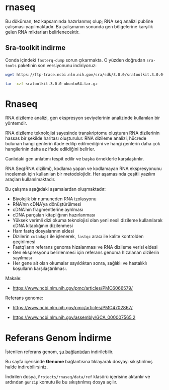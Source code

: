 # rnaseq

Bu döküman, tez kapsamında hazırlanmış olup; RNA seq analizi publine çalışması yapılmaktadır. Bu çalışmanın sonunda gen bölgelerine karşılık gelen RNA miktarları belirlenecektir. 

## Sra-toolkit indirme

Conda içindeki `fasterq-dump` sorun çıkarmakta. O yüzden doğrudan `sra-tools` paketinin son versiyonunu indiriyoruz:

```bash
wget https://ftp-trace.ncbi.nlm.nih.gov/sra/sdk/3.0.0/sratoolkit.3.0.0-ubuntu64.tar.gz

tar -xzf sratoolkit.3.0.0-ubuntu64.tar.gz
```
# Rnaseq

RNA dizileme analizi, gen ekspresyon seviyelerinin analizinde kullanılan bir yöntemdir. 

RNA dizileme teknolojisi sayesinde transkriptomu oluşturan RNA dizilerinin hassas bir şekilde haritası oluşturulur. RNA dizileme analizi, hücrede bulunan hangi genlerin ifade edilip edilmediğini ve hangi genlerin daha çok hangilerinin daha az ifade edildiğini belirler.

Canlıdaki gen anlatımı tespit edilir ve başka örneklerle karşılaştırılır. 

RNA Seq(RNA dizilimi), kodlama yapan ve kodlamayan RNA ekspresyonunu incelemek için kullanılan bir metodolojidir. Her aşamasında çeşitli yazılım araçları kullanılmaktadır. 

Bu çalışma aşağıdaki aşamalardan oluşmaktadır:

+ Biyolojik bir numuneden RNA izolasyonu
+ RNA’nın cDNA’ya dönüştürülmesi
+ cDNA’nın fragmentlerine ayrılması
+ cDNA parçaları kitaplığının hazırlanması
+ Yüksek verimli dizi okuma teknolojisi olan yeni nesil dizileme kullanılarak cDNA kitaplığının dizilenmesi
+ Ham fastq dosyalarının eldesi
+ Dizilerin `cutadapt` ile işlenerek, `fastqc` aracı ile kalite kontrolden geçirilmesi
+ Fastq’ların referans genoma hizalanması ve RNA dizileme verisi eldesi 
+ Gen ekspresyonu belirlenmesi için referans genoma hizalanan dizilerin sayılması
+ Her gene ait olan okumalar sayıldıktan sonra, sağlıklı ve hastalıklı koşulların karşılaştırılması.

Makale:

+ https://www.ncbi.nlm.nih.gov/pmc/articles/PMC6066579/


Referans genome:

+ https://www.ncbi.nlm.nih.gov/pmc/articles/PMC4702867/

+ https://www.ncbi.nlm.nih.gov/assembly/GCA_000007565.2

# Referans Genom İndirme

İstenilen referans genom, [şu bağlantıdan](https://www.ncbi.nlm.nih.gov/genome/?term=txid303[orgn]) indirilebilir.

Bu sayfa içerisinde **Genome** bağlantısına tıklayarak dosyayı sıkıştırılmış halde indirebilirsiniz.

İndirilen dosya, `Projects/rnaseq/data/ref` klasörü içerisine aktarılır ve ardından `gunzip` komutu ile bu sıkıştırılmış dosya açılır.  

